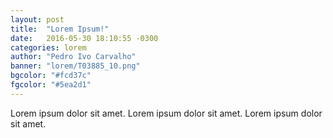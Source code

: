 ```yaml
---
layout: post
title:  "Lorem Ipsum!"
date:   2016-05-30 18:10:55 -0300
categories: lorem
author: "Pedro Ivo Carvalho"
banner: "lorem/T03885_10.png"
bgcolor: "#fcd37c"
fgcolor: "#5ea2d1"
---
```


Lorem ipsum dolor sit amet. Lorem ipsum dolor sit amet. Lorem ipsum dolor sit amet.